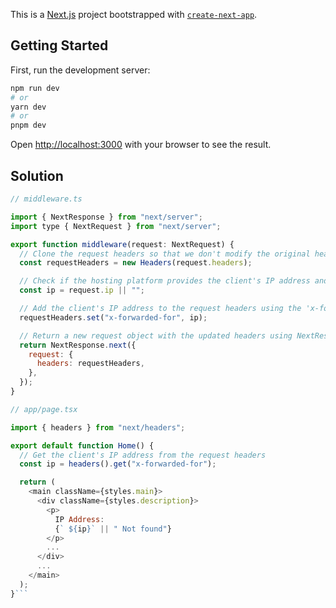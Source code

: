 This is a [Next.js](https://nextjs.org/) project bootstrapped with [`create-next-app`](https://github.com/vercel/next.js/tree/canary/packages/create-next-app).

## Getting Started

First, run the development server:

```bash
npm run dev
# or
yarn dev
# or
pnpm dev
```

Open [http://localhost:3000](http://localhost:3000) with your browser to see the result.

## Solution

```js
// middleware.ts

import { NextResponse } from "next/server";
import type { NextRequest } from "next/server";

export function middleware(request: NextRequest) {
  // Clone the request headers so that we don't modify the original headers object
  const requestHeaders = new Headers(request.headers);

  // Check if the hosting platform provides the client's IP address and store it in a variable
  const ip = request.ip || "";

  // Add the client's IP address to the request headers using the 'x-forwarded-for' field
  requestHeaders.set("x-forwarded-for", ip);

  // Return a new request object with the updated headers using NextResponse.next()
  return NextResponse.next({
    request: {
      headers: requestHeaders,
    },
  });
}
```

````js
// app/page.tsx

import { headers } from "next/headers";

export default function Home() {
  // Get the client's IP address from the request headers
  const ip = headers().get("x-forwarded-for");

  return (
    <main className={styles.main}>
      <div className={styles.description}>
        <p>
          IP Address:
          {` ${ip}` || " Not found"}
        </p>
        ...
      </div>
      ...
    </main>
  );
}```
````
